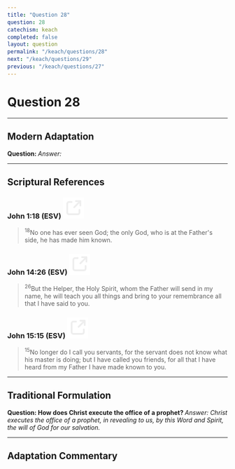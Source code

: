 ```yaml
---
title: "Question 28"
question: 28
catechism: keach
completed: false
layout: question
permalink: "/keach/questions/28"
next: "/keach/questions/29"
previous: "/keach/questions/27"
---
```

# Question 28
---
## Modern Adaptation
<strong>
    Question:
</strong>

<em>
    Answer:
</em>

---
## Scriptural References
### John 1:18 (ESV) <a href="https://biblegateway.com/passage/?search=John+1%3A18&version=ESV"><img src="/assets/svg/link.svg"/></a>
> <sup>18</sup>No one has ever seen God; the only God, who is at the Father's side, he has made him known.

### John 14:26 (ESV) <a href="https://biblegateway.com/passage/?search=John+14%3A26&version=ESV"><img src="/assets/svg/link.svg"/></a>
> <sup>26</sup>But the Helper, the Holy Spirit, whom the Father will send in my name, he will teach you all things and bring to your remembrance all that I have said to you.

### John 15:15 (ESV) <a href="https://biblegateway.com/passage/?search=John+15%3A15&version=ESV"><img src="/assets/svg/link.svg"/></a>
> <sup>15</sup>No longer do I call you servants, for the servant does not know what his master is doing; but I have called you friends, for all that I have heard from my Father I have made known to you.

---
## Traditional Formulation
<strong>
    Question: How does Christ execute the office of a prophet?
</strong>

<em>
    Answer: Christ executes the office of a prophet, in revealing to us, by this Word and Spirit, the will of God for our salvation.
</em>

---
## Adaptation Commentary
